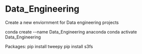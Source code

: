 # Data_Engineering

Create a new enviornment for Data engineering projects

conda create --name Data_Engineering anaconda
conda activate Data_Engineering


Packages: 
pip install tweepy
pip install s3fs
